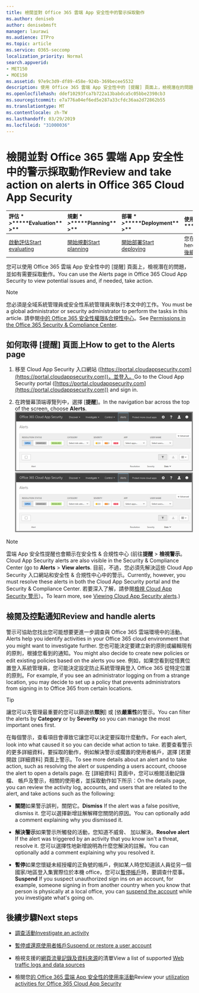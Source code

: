 ```yaml
---
title: 檢閱並對 Office 365 雲端 App 安全性中的警示採取動作
ms.author: deniseb
author: denisebmsft
manager: laurawi
ms.audience: ITPro
ms.topic: article
ms.service: O365-seccomp
localization_priority: Normal
search.appverid:
- MET150
- MOE150
ms.assetid: 97e9c3d9-df89-458e-924b-369becee5532
description: 使用 Office 365 雲端 App 安全性中的 [提醒] 頁面上，檢視潛在的問題，並採取動作。 您可以關閉或解決的警示，並如有必要，擱置的使用者帳戶。
ms.openlocfilehash: ddef10293fca7b722a13babdca5c05bbe2398cb3
ms.sourcegitcommit: e7a776a04ef6ed5e287a33cfdc36aa2d72862b55
ms.translationtype: MT
ms.contentlocale: zh-TW
ms.lasthandoff: 03/29/2019
ms.locfileid: "31000036"
---
```

# <a name="review-and-take-action-on-alerts-in-office-365-cloud-app-security"></a><span data-ttu-id="63370-104">檢閱並對 Office 365 雲端 App 安全性中的警示採取動作</span><span class="sxs-lookup"><span data-stu-id="63370-104">Review and take action on alerts in Office 365 Cloud App Security</span></span>
  
|<span data-ttu-id="63370-105">評估 \* *\>*\*</span><span class="sxs-lookup"><span data-stu-id="63370-105">\*\*\*\*Evaluation\*\* \>\*\*</span></span>|<span data-ttu-id="63370-106">規劃 \* *\>*\*</span><span class="sxs-lookup"><span data-stu-id="63370-106">\*\*\*\*Planning\*\* \>\*\*</span></span>|<span data-ttu-id="63370-107">部署 \* *\>*\*</span><span class="sxs-lookup"><span data-stu-id="63370-107">\*\*\*\*Deployment\*\* \>\*\*</span></span>|<span data-ttu-id="63370-108">使用率 \* \* \*</span><span class="sxs-lookup"><span data-stu-id="63370-108">\*\*\*\*Utilization\*\*\*\*</span></span>|
|:-----|:-----|:-----|:-----|
|[<span data-ttu-id="63370-109">啟動評估</span><span class="sxs-lookup"><span data-stu-id="63370-109">Start evaluating</span></span>](office-365-cas-overview.md) <br/> |[<span data-ttu-id="63370-110">開始規劃</span><span class="sxs-lookup"><span data-stu-id="63370-110">Start planning</span></span>](get-ready-for-office-365-cas.md) <br/> |[<span data-ttu-id="63370-111">開始部署</span><span class="sxs-lookup"><span data-stu-id="63370-111">Start deploying</span></span>](turn-on-office-365-cas.md) <br/> |<span data-ttu-id="63370-112">您在此處 ！</span><span class="sxs-lookup"><span data-stu-id="63370-112">You are here!</span></span>  <br/> [<span data-ttu-id="63370-113">後續步驟</span><span class="sxs-lookup"><span data-stu-id="63370-113">Next steps</span></span>](#next-steps) <br/> |
   
<span data-ttu-id="63370-114">您可以使用 Office 365 雲端 App 安全性中的 [提醒] 頁面上，檢視潛在的問題，並如有需要採取動作。</span><span class="sxs-lookup"><span data-stu-id="63370-114">You can use the Alerts page in Office 365 Cloud App Security to view potential issues and, if needed, take action.</span></span>
  
> [!NOTE]
> <span data-ttu-id="63370-115">您必須是全域系統管理員或安全性系統管理員來執行本文中的工作。</span><span class="sxs-lookup"><span data-stu-id="63370-115">You must be a global administrator or security administrator to perform the tasks in this article.</span></span> <span data-ttu-id="63370-116">請參閱[中的 Office 365 安全性權限&amp;合規性中心](permissions-in-the-security-and-compliance-center.md)。</span><span class="sxs-lookup"><span data-stu-id="63370-116">See [Permissions in the Office 365 Security &amp; Compliance Center](permissions-in-the-security-and-compliance-center.md).</span></span> 
  
## <a name="how-to-get-to-the-alerts-page"></a><span data-ttu-id="63370-117">如何取得 [提醒] 頁面上</span><span class="sxs-lookup"><span data-stu-id="63370-117">How to get to the Alerts page</span></span>

1. <span data-ttu-id="63370-118">移至 Cloud App Security 入口網站 ([https://portal.cloudappsecurity.com](https://portal.cloudappsecurity.com))，並登入。</span><span class="sxs-lookup"><span data-stu-id="63370-118">Go to the Cloud App Security portal ([https://portal.cloudappsecurity.com](https://portal.cloudappsecurity.com)) and sign in.</span></span>
  
2. <span data-ttu-id="63370-119">在跨螢幕頂端導覽列中，選擇 [**提醒**]。</span><span class="sxs-lookup"><span data-stu-id="63370-119">In the navigation bar across the top of the screen, choose **Alerts**.</span></span><br/><span data-ttu-id="63370-120">![在 [提醒] 頁面中，您可以看到所觸發的警示和採取任何動作。](media/3b53d4c9-4b13-435d-8547-8c0f9ae6b914.png)</span><span class="sxs-lookup"><span data-stu-id="63370-120">![On the Alerts page, you can see alerts that were triggered and any actions taken.](media/3b53d4c9-4b13-435d-8547-8c0f9ae6b914.png)</span></span>
 
> [!NOTE]
> <span data-ttu-id="63370-121">雲端 App 安全性提醒也會顯示在安全性 & 合規性中心 (前往**提醒** > **檢視警示**。</span><span class="sxs-lookup"><span data-stu-id="63370-121">Cloud App Security alerts are also visible in the Security & Compliance Center (go to **Alerts** > **View alerts**.</span></span> <span data-ttu-id="63370-122">目前，不過，您必須先解決這些 Cloud App Security 入口網站和安全性 & 合規性中心中的警示。</span><span class="sxs-lookup"><span data-stu-id="63370-122">Currently, however, you must resolve these alerts in both the Cloud App Security portal and the Security & Compliance Center.</span></span> <span data-ttu-id="63370-123">若要深入了解，請參閱[檢視 Cloud App Security 警示](alert-policies.md#viewing-cloud-app-security-alerts)）。</span><span class="sxs-lookup"><span data-stu-id="63370-123">To learn more, see [Viewing Cloud App Security alerts](alert-policies.md#viewing-cloud-app-security-alerts).)</span></span> 
 
## <a name="review-and-handle-alerts"></a><span data-ttu-id="63370-124">檢閱及控點通知</span><span class="sxs-lookup"><span data-stu-id="63370-124">Review and handle alerts</span></span>

<span data-ttu-id="63370-125">警示可協助您找出您可能想要更進一步調查與 Office 365 雲端環境中的活動。</span><span class="sxs-lookup"><span data-stu-id="63370-125">Alerts help you identify activities in your Office 365 cloud environment that you might want to investigate further.</span></span> <span data-ttu-id="63370-126">您也可能決定要建立新的原則或編輯現有的原則，根據您看到的通知。</span><span class="sxs-lookup"><span data-stu-id="63370-126">You might also decide to create new policies or edit existing policies based on the alerts you see.</span></span> <span data-ttu-id="63370-127">例如，如果您看到從怪異位置登入系統管理員，您可能決定設定防止系統管理員登入 Office 365 從特定位置的原則。</span><span class="sxs-lookup"><span data-stu-id="63370-127">For example, if you see an administrator logging on from a strange location, you may decide to set up a policy that prevents administrators from signing in to Office 365 from certain locations.</span></span>
  
> [!TIP]
> <span data-ttu-id="63370-128">讓您可以先管理最重要的您可以篩選依**類別**] 或 [依**嚴重性**的警示。</span><span class="sxs-lookup"><span data-stu-id="63370-128">You can filter the alerts by **Category** or by **Severity** so you can manage the most important ones first.</span></span> 
  
<span data-ttu-id="63370-129">在每個警示，查看項目會導致它讓您可以決定要採取什麼動作。</span><span class="sxs-lookup"><span data-stu-id="63370-129">For each alert, look into what caused it so you can decide what action to take.</span></span> <span data-ttu-id="63370-130">若要查看警示的更多詳細資料，要採取的動作，例如解決警示或擱置的使用者帳戶，選擇 [若要開啟 [詳細資料] 頁面上警示。</span><span class="sxs-lookup"><span data-stu-id="63370-130">To see more details about an alert and to take action, such as resolving the alert or suspending a users account, choose the alert to open a details page.</span></span> <span data-ttu-id="63370-131">在 [詳細資料] 頁面中，您可以檢閱活動記錄檔、 帳戶及警示，相關的使用者，並採取動作如下所示：</span><span class="sxs-lookup"><span data-stu-id="63370-131">On the details page, you can review the activity log, accounts, and users that are related to the alert, and take actions such as the following:</span></span>
  
- <span data-ttu-id="63370-132">**關閉**如果警示誤判，關閉它。</span><span class="sxs-lookup"><span data-stu-id="63370-132">**Dismiss** If the alert was a false positive, dismiss it.</span></span> <span data-ttu-id="63370-133">您可以選擇新增註解解釋您關閉的原因。</span><span class="sxs-lookup"><span data-stu-id="63370-133">You can optionally add a comment explaining why you dismissed it.</span></span> 
    
- <span data-ttu-id="63370-134">**解決警示**如果警示所觸發的活動，您知道不威脅、 加以解決。</span><span class="sxs-lookup"><span data-stu-id="63370-134">**Resolve alert** If the alert was triggered by an activity that you know isn't a threat, resolve it.</span></span> <span data-ttu-id="63370-135">您可以選擇性地新增說明為什麼您解決的註解。</span><span class="sxs-lookup"><span data-stu-id="63370-135">You can optionally add a comment explaining why you resolved it.</span></span> 
    
- <span data-ttu-id="63370-136">**暫停**如果您懷疑未經授權的正負號的帳戶，例如某人時您知道該人員從另一個國家/地區登入集實際位於本機 office，您可以[暫停帳戶](suspend-or-restore-an-account-in-ocas.md)時，要調查什麼事。</span><span class="sxs-lookup"><span data-stu-id="63370-136">**Suspend** If you suspect unauthorized sign ins on an account, for example, someone signing in from another country when you know that person is physically at a local office, you can [suspend the account](suspend-or-restore-an-account-in-ocas.md) while you investigate what's going on.</span></span> 
    
## <a name="next-steps"></a><span data-ttu-id="63370-137">後續步驟</span><span class="sxs-lookup"><span data-stu-id="63370-137">Next steps</span></span>

- [<span data-ttu-id="63370-138">調查活動</span><span class="sxs-lookup"><span data-stu-id="63370-138">Investigate an activity</span></span>](investigate-an-activity-in-office-365-cas.md)
    
- [<span data-ttu-id="63370-139">暫停或還原使用者帳戶</span><span class="sxs-lookup"><span data-stu-id="63370-139">Suspend or restore a user account</span></span>](suspend-or-restore-an-account-in-ocas.md)
    
- <span data-ttu-id="63370-140">檢視支援的[網頁流量記錄及資料來源](web-traffic-logs-and-data-sources-for-ocas.md)的清單</span><span class="sxs-lookup"><span data-stu-id="63370-140">View a list of supported [Web traffic logs and data sources](web-traffic-logs-and-data-sources-for-ocas.md)</span></span>
    
- <span data-ttu-id="63370-141">檢閱您[的 Office 365 雲端 App 安全性的使用率活動](utilization-activities-for-ocas.md)</span><span class="sxs-lookup"><span data-stu-id="63370-141">Review your [utilization activities for Office 365 Cloud App Security](utilization-activities-for-ocas.md)</span></span>
    


